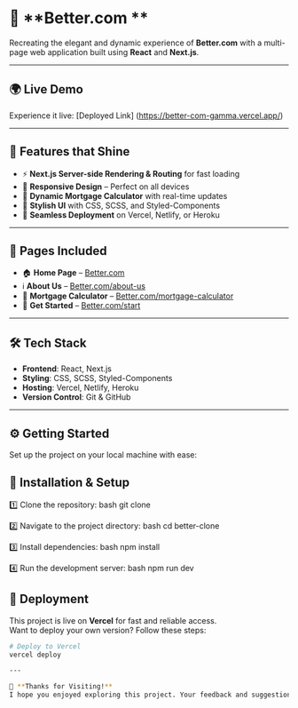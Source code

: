 # 🚀 **Better.com **  

Recreating the elegant and dynamic experience of **Better.com** with a multi-page web application built using **React** and **Next.js**.  

---

## 🌍 **Live Demo**  
Experience it live: [Deployed Link]  (https://better-com-gamma.vercel.app/)

---

## 🌟 **Features that Shine**  
- ⚡ **Next.js Server-side Rendering & Routing** for fast loading  
- 📱 **Responsive Design** – Perfect on all devices  
- 🔢 **Dynamic Mortgage Calculator** with real-time updates  
- 🎨 **Stylish UI** with CSS, SCSS, and Styled-Components  
- 🚀 **Seamless Deployment** on Vercel, Netlify, or Heroku  

---

## 📑 **Pages Included**  
- 🏠 **Home Page** – [Better.com](https://better.com)  
- ℹ️ **About Us** – [Better.com/about-us](https://better.com/about-us/)  
- 🏦 **Mortgage Calculator** – [Better.com/mortgage-calculator](https://better.com/mortgage-calculator?taxes=265&zip=421005)  
- 🚀 **Get Started** – [Better.com/start](https://better.com/start)  

---

## 🛠️ **Tech Stack**  
- **Frontend**: React, Next.js  
- **Styling**: CSS, SCSS, Styled-Components  
- **Hosting**: Vercel, Netlify, Heroku  
- **Version Control**: Git & GitHub  

---

## ⚙️ **Getting Started**  

Set up the project on your local machine with ease:  

## 🚀 Installation & Setup

1️⃣ Clone the repository:
bash
 git clone <repo-url>

2️⃣ Navigate to the project directory:
bash
 cd better-clone

3️⃣ Install dependencies:
bash
 npm install

4️⃣ Run the development server:
bash
 npm run dev

 ## 🚀 **Deployment**  

This project is live on **Vercel** for fast and reliable access.  
Want to deploy your own version? Follow these steps:  

```bash
# Deploy to Vercel
vercel deploy

---

🚀 **Thanks for Visiting!**  
I hope you enjoyed exploring this project. Your feedback and suggestions are always welcome! 🎉  
